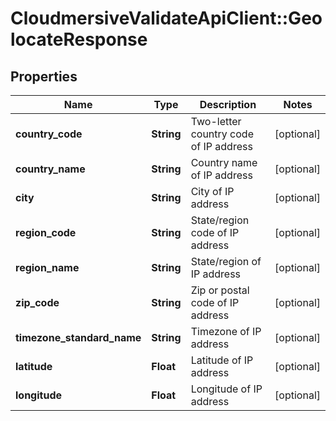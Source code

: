 # CloudmersiveValidateApiClient::GeolocateResponse

## Properties
Name | Type | Description | Notes
------------ | ------------- | ------------- | -------------
**country_code** | **String** | Two-letter country code of IP address | [optional] 
**country_name** | **String** | Country name of IP address | [optional] 
**city** | **String** | City of IP address | [optional] 
**region_code** | **String** | State/region code of IP address | [optional] 
**region_name** | **String** | State/region of IP address | [optional] 
**zip_code** | **String** | Zip or postal code of IP address | [optional] 
**timezone_standard_name** | **String** | Timezone of IP address | [optional] 
**latitude** | **Float** | Latitude of IP address | [optional] 
**longitude** | **Float** | Longitude of IP address | [optional] 



